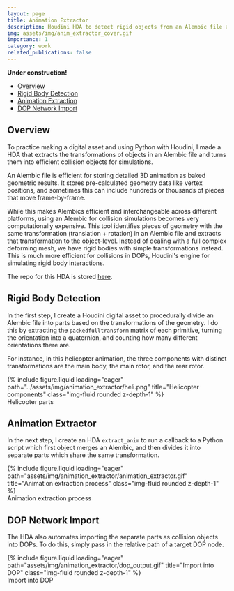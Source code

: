 ```yaml
---
layout: page
title: Animation Extractor
description: Houdini HDA to detect rigid objects from an Alembic file and extract the animation into the object level.
img: assets/img/anim_extractor_cover.gif
importance: 1
category: work
related_publications: false
---
```


<!-- Include MathJax -->
<script type="text/javascript" async
  src="https://cdn.jsdelivr.net/npm/mathjax@3/es5/tex-mml-chtml.js">
</script>

**Under construction!**

- [Overview](#overview)
- [Rigid Body Detection](#rigid-body-detection)
- [Animation Extraction](#animation-extraction)
- [DOP Network Import](#dop-network-import)


## Overview
To practice making a digital asset and using Python with Houdini, I made a HDA that extracts the transformations of objects in an Alembic file and turns them into efficient collision objects for simulations.

An Alembic file is efficient for storing detailed 3D animation as baked geometric results. It stores pre-calculated geometry data like vertex positions, and sometimes this can include hundreds or thousands of pieces that move frame-by-frame.

While this makes Alembics efficient and interchangeable across different platforms, using an Alembic for collision simulations becomes very computationally expensive. This tool identifies pieces of geometry with the same transformation (translation + rotation) in an Alembic file and extracts that transformation to the object-level. Instead of dealing with a full complex deforming mesh, we have rigid bodies with simple transformations instead. This is much more efficient for collisions in DOPs, Houdini's engine for simulating rigid body interactions.

The repo for this HDA is stored [here](https://github.com/jorjboi/extract_anim).

## Rigid Body Detection
In the first step, I create a Houdini digital asset to procedurally divide an Alembic file into parts based on the transformations of the geometry. I do this by extracting the `packedfulltransform` matrix of each primitive, turning the orientation into a quaternion, and counting how many different orientations there are.

For instance, in this helicopter animation, the three components with distinct transformations are the main body, the main rotor, and the rear rotor.


<div class="row">
    <div class="col-sm mt-3 mt-md-0">
        {% include figure.liquid loading="eager" path="../assets/img/animation_extractor/heli.png" title="Helicopter components" class="img-fluid rounded z-depth-1" %}
    </div>
</div>
<div class="caption">
    Helicopter parts
</div>


## Animation Extractor

In the next step, I create an HDA `extract_anim` to run a callback to a Python script which first object merges an Alembic, and then divides it into separate parts which share the same transformation.

<div class="row">
    <div class="col-sm mt-3 mt-md-0">
        {% include figure.liquid loading="eager" path="assets/img/animation_extractor/animation_extractor.gif" title="Animation extraction process" class="img-fluid rounded z-depth-1" %}
    </div>
</div>
<div class="caption">
    Animation extraction process
</div>


## DOP Network Import

The HDA also automates importing the separate parts as collision objects into DOPs. To do this, simply pass in the relative path of a target DOP node.

<div class="row">
    <div class="col-sm mt-3 mt-md-0">
        {% include figure.liquid loading="eager" path="assets/img/animation_extractor/dop_output.gif" title="Import into DOP" class="img-fluid rounded z-depth-1" %}
    </div>
</div>
<div class="caption">
    Import into DOP
</div>
 